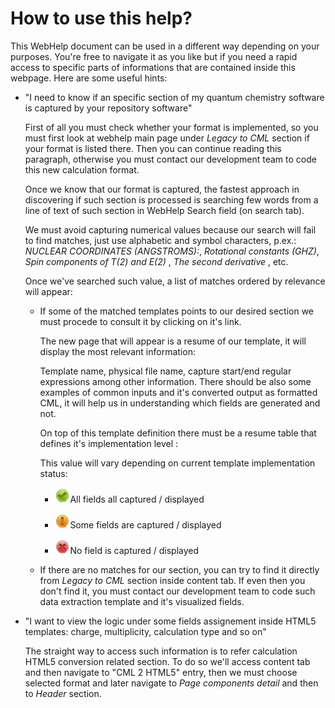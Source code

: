 # How to use this help?

This WebHelp document can be used in a different way depending on your purposes. You're free to navigate it as you like but if you need a rapid access to specific parts of informations that are contained inside this webpage. Here are some useful hints:

-   "I need to know if an specific section of my quantum chemistry software is captured by your repository software"

    First of all you must check whether your format is implemented, so you must first look at webhelp main page under *Legacy to CML* section if your format is listed there. Then you can continue reading this paragraph, otherwise you must contact our development team to code this new calculation
    format.

    Once we know that our format is captured, the fastest approach in discovering if such section is processed is searching few words from a line of text of such section in WebHelp Search field (on search tab).

    We must avoid capturing numerical values because our search will fail to find matches, just use alphabetic and symbol characters, p.ex.: *NUCLEAR COORDINATES (ANGSTROMS):*, *Rotational constants (GHZ)*, *Spin components of T(2) and E(2)* , *The second derivative* , etc.

    Once we've searched such value, a list of matches ordered by relevance will appear:

    -   If some of the matched templates points to our desired section we must procede to consult it by clicking on it's link.

        The new page that will appear is a resume of our template, it will display the most relevant information:

        Template name, physical file name, capture start/end regular expressions among other information. There should be also some examples of common inputs and it's converted output as formatted CML, it will help us in understanding which fields are generated and not.

        On top of this template definition there must be a resume table that defines it's implementation level :

        This value will vary depending on current template implementation status:

        -   ![](imgs/Total.png)All fields all captured / displayed

        -   ![](imgs/Partial.png)Some fields are captured / displayed

        -   ![](imgs/None.png)No field is captured / displayed

    -   If there are no matches for our section, you can try to find it directly from *Legacy to CML* section inside content tab. If even then you don't find it, you must contact our development team to code such data extraction template and it's visualized fields.

-   "I want to view the logic under some fields assignement inside HTML5 templates: charge, multiplicity, calculation type and so on"

    The straight way to access such information is to refer calculation HTML5 conversion related section. To do so we'll access content tab and then navigate to "CML 2 HTML5" entry, then we must choose selected format and later navigate to *Page components detail* and then to *Header* section.


